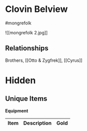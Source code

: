 # Clovin Belview

#mongrefolk 

![[mongrefolk 2.jpg]]

## Relationships

Brothers, [[Otto & Zygfrek]], [[Cyrus]]

# Hidden

## Unique Items

**Equipment**

| Item | Description | Gold |
| ---------------------------- | ------------------------------------------------------------------------------------------------------------------------ | ---------- |
